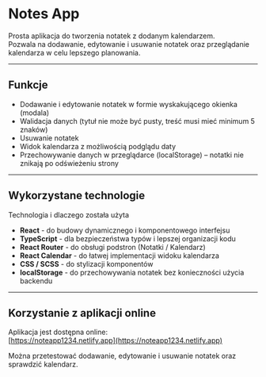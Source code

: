 # Notes App 

Prosta aplikacja do tworzenia notatek z dodanym kalendarzem.  
Pozwala na dodawanie, edytowanie i usuwanie notatek oraz przeglądanie kalendarza w celu lepszego planowania.

---

## Funkcje

- Dodawanie i edytowanie notatek w formie wyskakującego okienka (modala)
- Walidacja danych (tytuł nie może być pusty, treść musi mieć minimum 5 znaków)
- Usuwanie notatek
- Widok kalendarza z możliwością podglądu daty
- Przechowywanie danych w przeglądarce (localStorage) – notatki nie znikają po odświeżeniu strony

---

## Wykorzystane technologie

Technologia i dlaczego została użyta

- **React**  - do budowy dynamicznego i komponentowego interfejsu  
- **TypeScript**  - dla bezpieczeństwa typów i lepszej organizacji kodu
- **React Router**  - do obsługi podstron (Notatki / Kalendarz)
- **React Calendar**  - do łatwej implementacji widoku kalendarza 
- **CSS / SCSS**  - do stylizacji komponentów
- **localStorage**  - do przechowywania notatek bez konieczności użycia backendu 

---

## Korzystanie z aplikacji online

Aplikacja jest dostępna online:  
[https://noteapp1234.netlify.app](https://noteapp1234.netlify.app)

Można przetestować dodawanie, edytowanie i usuwanie notatek oraz sprawdzić kalendarz.

